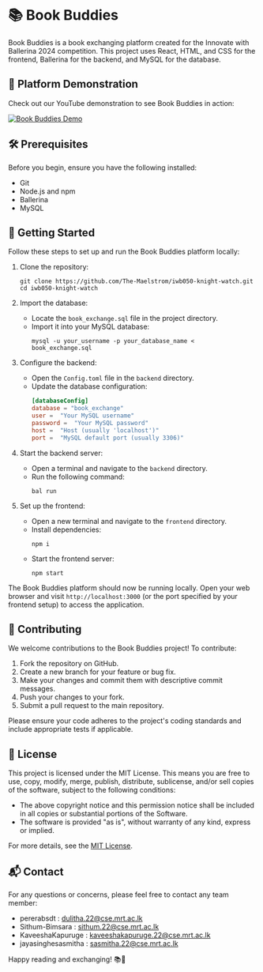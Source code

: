 # 📚 Book Buddies

Book Buddies is a book exchanging platform created for the Innovate with Ballerina 2024 competition. This project uses React, HTML, and CSS for the frontend, Ballerina for the backend, and MySQL for the database.

## 🎥 Platform Demonstration

Check out our YouTube demonstration to see Book Buddies in action:

[![Book Buddies Demo](https://img.youtube.com/vi/BXVnIwHE9x0/0.jpg)](https://www.youtube.com/watch?v=BXVnIwHE9x0)

## 🛠️ Prerequisites

Before you begin, ensure you have the following installed:
- Git
- Node.js and npm
- Ballerina
- MySQL

## 🚀 Getting Started

Follow these steps to set up and run the Book Buddies platform locally:

1. Clone the repository:
   ```
   git clone https://github.com/The-Maelstrom/iwb050-knight-watch.git
   cd iwb050-knight-watch
   ```

2. Import the database:
   - Locate the `book_exchange.sql` file in the project directory.
   - Import it into your MySQL database:
     ```
     mysql -u your_username -p your_database_name < book_exchange.sql
     ```

3. Configure the backend:
   - Open the `Config.toml` file in the `backend` directory.
   - Update the database configuration:
     ```toml
     [databaseConfig]
     database = "book_exchange"
     user =  "Your MySQL username"
     password =  "Your MySQL password"
     host =  "Host (usually 'localhost')"
     port =  "MySQL default port (usually 3306)"
     ```

4. Start the backend server:
   - Open a terminal and navigate to the `backend` directory.
   - Run the following command:
     ```
     bal run
     ```

5. Set up the frontend:
   - Open a new terminal and navigate to the `frontend` directory.
   - Install dependencies:
     ```
     npm i
     ```
   - Start the frontend server:
     ```
     npm start
     ```

The Book Buddies platform should now be running locally. Open your web browser and visit `http://localhost:3000` (or the port specified by your frontend setup) to access the application.

## 🤝 Contributing

We welcome contributions to the Book Buddies project! To contribute:

1. Fork the repository on GitHub.
2. Create a new branch for your feature or bug fix.
3. Make your changes and commit them with descriptive commit messages.
4. Push your changes to your fork.
5. Submit a pull request to the main repository.

Please ensure your code adheres to the project's coding standards and include appropriate tests if applicable.

## 📄 License

This project is licensed under the MIT License. This means you are free to use, copy, modify, merge, publish, distribute, sublicense, and/or sell copies of the software, subject to the following conditions:

- The above copyright notice and this permission notice shall be included in all copies or substantial portions of the Software.
- The software is provided "as is", without warranty of any kind, express or implied.

For more details, see the [MIT License](https://opensource.org/licenses/MIT).

## 📬 Contact

For any questions or concerns, please feel free to contact any team member:

- pererabsdt : dulitha.22@cse.mrt.ac.lk
- Sithum-Bimsara : sithum.22@cse.mrt.ac.lk
- KaveeshaKapuruge : kaveeshakapuruge.22@cse.mrt.ac.lk
- jayasinghesasmitha : sasmitha.22@cse.mrt.ac.lk

Happy reading and exchanging! 📚🔄
